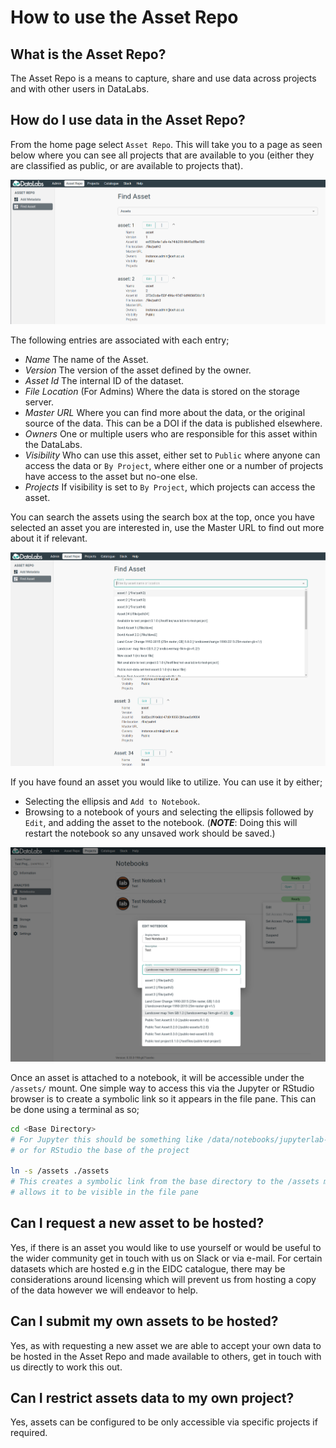 # How to use the Asset Repo #

## What is the Asset Repo? ##

The Asset Repo is a means to capture, share and use data across projects and with other users
in DataLabs.

## How do I use data in the Asset Repo? ##

From the home page select `Asset Repo`. This will take you to a page as seen below where
you can see all projects that are available to you (either they are classified as public,
or are available to projects that).

![asset repo](../../img/asset-repo-browse.png "asset repo")

The following entries are associated with each entry;

* *Name* The name of the Asset.
* *Version* The version of the asset defined by the owner.
* *Asset Id* The internal ID of the dataset.
* *File Location* (For Admins) Where the data is stored on the storage server.
* *Master URL* Where you can find more about the data, or the original source of the
   data. This can be a DOI if the data is published elsewhere.
* *Owners* One or multiple users who are responsible for this asset within the DataLabs.
* *Visibility* Who can use this asset, either set to `Public` where anyone can access the
   data or `By Project`, where either one or a number of projects have access to the asset
   but no-one else.
* *Projects* If visibility is set to `By Project`, which projects can access the asset.

You can search the assets using the search box at the top, once you have selected an
asset you are interested in, use the Master URL to find out more about it if relevant.

![asset repo search](../../img/asset-repo-search.png "asset repo search")

If you have found an asset you would like to utilize. You can use it by either;

* Selecting the ellipsis and `Add to Notebook`.
* Browsing to a notebook of yours and selecting the ellipsis followed by `Edit`, and
  adding the asset to the notebook.
  (***NOTE***: Doing this will restart the notebook so any unsaved work should be saved.)

![asset repo attach](../../img/asset-repo-attach.png "asset repo attach")

Once an asset is attached to a notebook, it will be accessible under the `/assets/` mount.
One simple way to access this via the Jupyter or RStudio browser is to create a symbolic
link so it appears in the file pane. This can be done using a terminal as so;

```bash
cd <Base Directory>
# For Jupyter this should be something like /data/notebooks/jupyterlab-<notebookname>
# or for RStudio the base of the project

ln -s /assets ./assets
# This creates a symbolic link from the base directory to the /assets mount point and
# allows it to be visible in the file pane
```

## Can I request a new asset to be hosted? ##

Yes, if there is an asset you would like to use yourself or would be useful to the wider
community get in touch with us on Slack or via e-mail. For certain datasets which are
hosted e.g in the EIDC catalogue, there may be considerations around licensing which will
prevent us from hosting a copy of the data however we will endeavor to help.

## Can I submit my own assets to be hosted? ##

Yes, as with requesting a new asset we are able to accept your own data to be hosted in
the Asset Repo and made available to others, get in touch with us directly to work this
out.

## Can I restrict assets data to my own project? ##

Yes, assets can be configured to be only accessible via specific projects if required.

